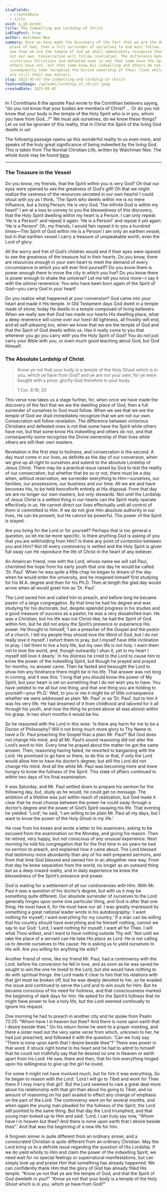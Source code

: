 ```yaml
---
slugFields:
  - createdDate
  - title
uuid: q_q5-eotpm
title: The Indwelling and Lordship of Christ
isBlogPost: true
author: Watchman Nee
summary: Once we have made the discovery of the fact that we are the dwelling
  place of God, then a full surrender of ourselves to God must follow. When we
  see that we are the temple of God we shall immediately recognize that we are
  not our own. Consecration will follow revelation. The difference between
  victorious Christians and defeated ones is not that some have the Spirit while
  others have not, but that some know His indwelling and others do not, and that
  consequently some recognize the Divine ownership of their lives while others
  are still their own masters.
slug: 2023-05-07-the-indwelling-and-lordship-of-christ
featuredImage: /uploads/lordship_of_christ.jpeg
createdDate: 2023-05-07
---
```

In 1 Corinthians 6 the apostle Paul wrote to the Corinthian believers saying, "do you not know that your bodies are members of Christ? ... Or do you not know that your body is the temple of the Holy Spirit who is in you, whom you have from God...?" We must ask ourselves, do we know these things?  Let us not be ignorant of this reality, that in Christ the Spirit of the living God dwells in us!

The following passage opens up this wonderful reality to us even more, and speaks of the truly great significance of being indwelled by the living God. This is taken from The Normal Christian Life, written by Watchman Nee. The whole book may be found [here](https://ccel.org/ccel/nee/normal/normal).

- - -

### The Treasure in the Vessel

Do you know, my friends, that the Spirit within you is very God? Oh that our eyes were opened to see the greatness of God’s gift! Oh that we might realize the vastness of the resources secreted in our own hearts! I could shout with joy as I think, ‘The Spirit who dwells within me is no mere influence, but a living Person; He is very God. The infinite God is within my heart!’ I am at a loss to convey to you the blessedness of this discovery, that the Holy Spirit dwelling within my heart is a Person. I can only repeat: ‘He is a Person!’ and repeat it again: ‘He is a Person!’ and repeat it yet again: ‘He is a Person!’ Oh, my friends, I would fain repeat it to you a hundred times—The Spirit of God within me is a Person! I am only an earthen vessel, but in that earthen vessel I carry a treasure of unspeakable worth, even the Lord of glory.

All the worry and fret of God’s children would end if their eyes were opened to see the greatness of the treasure hid in their hearts. Do you know, there are resources enough in your own heart to meet the demand of every circumstance in which you will ever find yourself? Do you know there is power enough there to move the city in which you live? Do you know there is power enough to shake the universe? Let me tell you once more—I say it with the utmost reverence: You who have been born again of the Spirit of God—you carry God in your heart!

Do you realize what happened at your conversion? God came into your heart and made it His temple. In Old Testament days God dwelt in a temple made of stone; today He dwells in a temple composed of living believers. When we really see that God has made our hearts His dwelling place, what a deep reverence will come over our lives! All lightness, all frivolity will end, and all self-pleasing too, when we know that we are the temple of God and that the Spirit of God dwells within us. Has it really come to you that wherever you go you carry with you the Holy Spirit of God? You do not just carry your Bible with you, or even much good teaching about God, but God Himself.

### The Absolute Lordship of Christ

> Know ye not that your body is a temple of the Holy Ghost which is in you, which ye have from God? and ye are not your own; for ye were bought with a price: glorify God therefore in your body.
>
> 1 Cor. 6:19, 20

This verse now takes us a stage further, for, when once we have made the discovery of the fact that we are the dwelling place of God, then a full surrender of ourselves to God must follow. When we see that we are the temple of God we shall immediately recognize that we are not our own. Consecration will follow revelation. The difference between victorious Christians and defeated ones is not that some have the Spirit while others have not, but that some know His indwelling and others do not, and that consequently some recognize the Divine ownership of their lives while others are still their own masters.

Revelation is the first step to holiness, and consecration is the second. A day must come in our lives, as definite as the day of our conversion, when we give up all right to ourselves and submit to the absolute Lordship of Jesus Christ. There may be a practical issue raised by God to test the reality of our consecration, but whether that be so or not, there must be a day when, without reservation, we surrender everything to Him—ourselves, our families, our possessions, our business and our time. All we are and have becomes His, to be held henceforth entirely at His disposal. From that day we are no longer our own masters, but only stewards. Not until the Lordship of Jesus Christ is a settled thing in our hearts can the Spirit really operate effectively in us. He cannot direct our lives effectually until all control of them is committed to Him. If we do not give Him absolute authority in our lives, He can be present, but He cannot be powerful. The power of the Spirit is stayed.

Are you living for the Lord or for yourself? Perhaps that is too general a question, so let me be more specific. Is there anything God is asking of you that you are withholding from Him? Is there any point of contention between you and Him? Not till every controversy is settled and the Holy Spirit is given full sway can He reproduce the life of Christ in the heart of any believer.

An American friend, now with the Lord, whose name we will call Paul, cherished the hope from his early youth that one day he would be called ‘Dr. Paul’. When he was quite a little chap he began to dream of the day when he would enter the university, and he imagined himself first studying for his M.A. degree and then for his Ph.D. Then at length the glad day would arrive when all would greet him as ‘Dr. Paul’.

The Lord saved him and called him to preach, and before long he became pastor of a large congregation. By that time he had his degree and was studying for his doctorate, but, despite splendid progress in his studies and a good measure of success as a pastor, he was a very dissatisfied man. He was a Christian, but his life was not Christ-like; he had the Spirit of God within him, but he did not enjoy the Spirit’s presence or experience His power. He thought to himself, ‘I am a preacher of the Gospel and the pastor of a church. I tell my people they should love the Word of God, but I do not really love it myself. I exhort them to pray, but I myself have little inclination to pray. I tell them to live a holy life, but my own life is not holy. I warn them not to love the world, and, though outwardly I shun it, yet in my heart I myself still love it dearly.’ In his distress he cried to the Lord to cause him to know the power of the indwelling Spirit, but though he prayed and prayed for months, no answer came. Then he fasted and besought the Lord to show him any hindrance there might be in his life. That answer was not long in coming, and it was this: ‘I long that you should know the power of My Spirit, but your heart is set on something that I do not wish you to have. You have yielded to me all but one thing, and that one thing you are holding to yourself—your Ph.D.’ Well, to you or me it might be of little consequence whether we were addressed as plain ‘Mr. Paul’ or as ‘Dr. Paul’, but to him it was his very life. He had dreamed of it from childhood and labored for it all through his youth, and now the thing he prized above all was almost within his grasp. In two short months it would be his.

So he reasoned with the Lord in this wise: ‘Is there any harm for me to be a Doctor of Philosophy? Will it not bring much more glory to Thy Name to have a Dr. Paul preaching the Gospel than a plain Mr. Paul?’ But God does not change His mind, and all Mr. Paul’s sound reasoning did not alter the Lord’s word to him. Every time he prayed about the matter he got the same answer. Then, reasoning having failed, he resorted to bargaining with the Lord. He promised to go here or there, to do this or that, if only the Lord would allow him to have his doctor’s degree; but still the Lord did not change His mind. And all the while Mr. Paul was becoming more and more hungry to know the fullness of the Spirit. This state of affairs continued to within two days of his final examination.

It was Saturday, and Mr. Paul settled down to prepare his sermon for the following day, but, study as he would, he could get no message. The ambition of a lifetime was just within reach of realization, but God made it clear that he must choose between the power he could sway through a doctor’s degree and the power of God’s Spirit swaying his life. That evening he yielded. ‘Lord’, he said, ‘I am willing to be plain Mr. Paul all my days, but I want to know the power of the Holy Ghost in my life.’

He rose from his knees and wrote a letter to his examiners, asking to be excused from the examination on the Monday, and giving his reason. Then he retired, very happy, but not conscious of any unusual experience. Next morning he told his congregation that for the first time in six years he had no sermon to preach, and explained how it came about. The Lord blessed that testimony more abundantly than any of his well-prepared sermons, and from that time God blessed and owned him in an altogether new way. From that day he knew separation from the world, no longer as an outward thing but as a deep inward reality, and in daily experience he knew the blessedness of the Spirit’s presence and power.

God is waiting for a settlement of all our controversies with Him. With Mr. Paul it was a question of his doctor’s degree, but with us it may be something quite different. Our absolute surrender of ourselves to the Lord generally hinges upon some one particular thing, and God is after that one thing. He must have it, for He must have our all. I was greatly impressed by something a great national leader wrote in his autobiography: ‘I want nothing for myself; I want everything for my country.’ If a man can be willing that his country should have everything and he himself nothing, cannot we say to our God: ‘Lord, I want nothing for myself; I want all for Thee. I will what Thou willest, and I want to have nothing outside Thy will.’ Not until we take the place of a servant can He take His place as Lord. He is not calling us to devote ourselves to His cause: He is asking us to yield ourselves to His will. Are you willing for anything He wills?

Another friend of mine, like my friend Mr. Paul, had a controversy with the Lord. before his conversion he fell in love, and as soon as he was saved he sought to win the one he loved to the Lord, but she would have nothing to do with spiritual things. the Lord made it clear to him that his relations with that girl must be broken off, but he was deeply devoted to her, so he evaded the issue and continued to serve the Lord and to win souls for Him. But he became conscious of his need for holiness, and that consciousness marked the beginning of dark days for him. He asked for the Spirit’s fullness that he might have power to live a holy life, but the Lord seemed continually to ignore his request.

One morning he had to preach in another city and he spoke from Psalm 73:25: “Whom have I in heaven but thee? And there is none upon earth that I desire beside thee.” On his return home he went to a prayer meeting, and there a sister read out the very same verse from which, unknown to her, he had just preached, and followed it with the question: ‘Can we truly say: “There is none upon earth that I desire beside thee”?’ There was power in that word. It struck right home to his heart and he had to admit to himself that he could not truthfully say that he desired no one in Heaven or earth apart from his Lord. He saw, there and then, that for him everything hinged upon his willingness to give up the girl he loved.

For some it might not have involved much, but for him it was everything. So he began to reason with the Lord: ‘Lord I will go to Tibet and work for Thee there if I may marry that girl’. But the Lord seemed to care a great deal more about his relationship with that girl than about his going to Tibet, and no amount of reasoning on his part availed to effect any change of emphasis on the part of the Lord. The controversy went on for several months, and when again the young man pleaded for the fullness of the Spirit, the Lord still pointed to the same thing. But that day the Lord triumphed, and that young man looked up to Him and said: ‘Lord, I can truly say now, “Whom have I in heaven but thee? And there is none upon earth that I desire beside thee”.’ And that was the beginning of a new life for him.

A forgiven sinner is quite different from an ordinary sinner, and a consecrated Christian is quite different from an ordinary Christian. May the Lord bring us to a definite issue regarding the question of His Lordship. If we do yield wholly to Him and claim the power of the indwelling Spirit, we need wait for no special feelings or supernatural manifestations, but can simply look up and praise Him that something has already happened. We can confidently thank Him that the glory of God has already filled His temple. “Know ye not that ye are the temple of God, and that the Spirit of God dwelleth in you?” “Know ye not that your body is a temple of the Holy Ghost which is in you, which ye have from God?”

